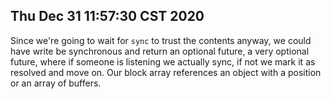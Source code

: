 ## Thu Dec 31 11:57:30 CST 2020

Since we're going to wait for `sync` to trust the contents anyway, we could have
write be synchronous and return an optional future, a very optional future,
where if someone is listening we actually sync, if not we mark it as resolved
and move on. Our block array references an object with a position or an array of
buffers.
